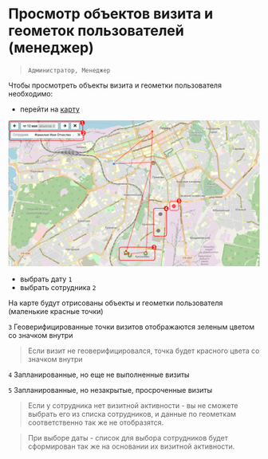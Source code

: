 # Просмотр объектов визита и геометок пользователей (менеджер)

> `Администратор, Менеджер`

Чтобы просмотреть объекты визита и геометки пользователя необходимо:

- перейти на [карту](map.html) 

![](../images/map-users.png)

- выбрать дату `1`
- выбрать сотрудника `2`

На карте будут отрисованы объекты и геометки пользователя (маленькие красные точки)

`3` Геоверифицированные точки визитов отображаются зеленым цветом со значком внутри

> Если визит не геоверифицировался, точка будет красного цвета со значком внутри

`4` Запланированные, но еще не выполненные визиты

`5` Запланированные, но незакрытые, просроченные визиты

 > Если у сотрудника нет визитной активности  - вы не сможете выбрать его из списка сотрудников, и данные по геометкам соответственно так же не отобразятся.

 > При выборе даты - список для выбора сотрудников будет сформирован так же на основании их визитной активности.
 